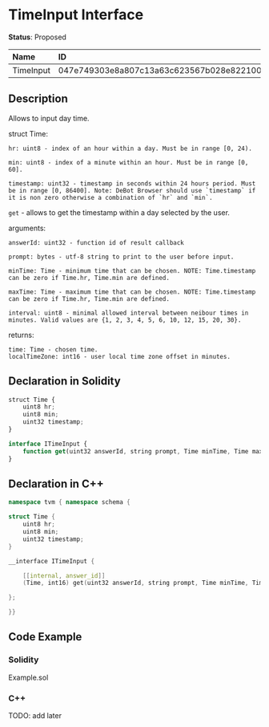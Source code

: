 # TimeInput Interface

**Status**: Proposed

| Name         | ID                                                                |
| :--------    | :---------------------------------------------------------------- |
| TimeInput    | 047e749303e8a807c13a63c623567b028e822100805d9e6096aad71ada8ef27f  |


## Description

Allows to input day time.

struct Time:

    hr: uint8 - index of an hour within a day. Must be in range [0, 24).

    min: uint8 - index of a minute within an hour. Must be in range [0, 60].

    timestamp: uint32 - timestamp in seconds within 24 hours period. Must be in range [0, 86400]. Note: DeBot Browser should use `timestamp` if it is non zero otherwise a combination of `hr` and `min`.


`get` - allows to get the timestamp within a day selected by the user.

arguments:

	answerId: uint32 - function id of result callback

    prompt: bytes - utf-8 string to print to the user before input.

    minTime: Time - minimum time that can be chosen. NOTE: Time.timestamp can be zero if Time.hr, Time.min are defined.
    
    maxTime: Time - maximum time that can be chosen. NOTE: Time.timestamp can be zero if Time.hr, Time.min are defined.

    interval: uint8 - minimal allowed interval between neibour times in minutes. Valid values are {1, 2, 3, 4, 5, 6, 10, 12, 15, 20, 30}.

returns:

	time: Time - chosen time.
    localTimeZone: int16 - user local time zone offset in minutes.

## Declaration in Solidity

```jsx
struct Time {
    uint8 hr;
    uint8 min;
    uint32 timestamp;
}

interface ITimeInput {
	function get(uint32 answerId, string prompt, Time minTime, Time maxTime, uint8 interval) external returns (Time time, int16 localTimeZone);
}
```

## Declaration in C++

```cpp
namespace tvm { namespace schema {

struct Time {
    uint8 hr;
    uint8 min;
    uint32 timestamp;
}

__interface ITimeInput {

	[[internal, answer_id]]
	(Time, int16) get(uint32 answerId, string prompt, Time minTime, Time maxTime, uint8 interval);

};

}}
```

## Code Example

### Solidity

Example.sol

### C++

TODO: add later
